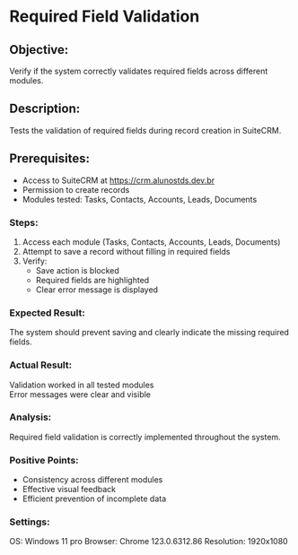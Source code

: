 # Required Field Validation  
## Objective:  
Verify if the system correctly validates required fields across different modules.  

## Description:  
Tests the validation of required fields during record creation in SuiteCRM.  

## Prerequisites:  
- Access to SuiteCRM at https://crm.alunostds.dev.br  
- Permission to create records  
- Modules tested: Tasks, Contacts, Accounts, Leads, Documents  

### Steps:  
1. Access each module (Tasks, Contacts, Accounts, Leads, Documents)  
2. Attempt to save a record without filling in required fields  
3. Verify:  
   - Save action is blocked  
   - Required fields are highlighted  
   - Clear error message is displayed  

### Expected Result:  
The system should prevent saving and clearly indicate the missing required fields.  

### Actual Result:  
Validation worked in all tested modules  
Error messages were clear and visible  

### Analysis:  
Required field validation is correctly implemented throughout the system.  

### Positive Points:  
- Consistency across different modules  
- Effective visual feedback  
- Efficient prevention of incomplete data  

### Settings:  
OS: Windows 11 pro
Browser: Chrome 123.0.6312.86
Resolution: 1920x1080